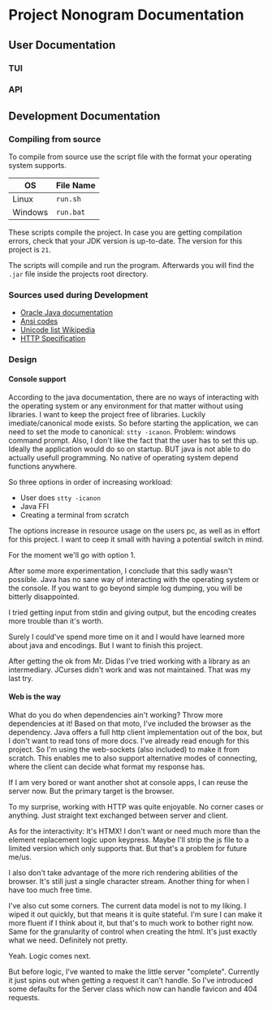 # Project Nonogram Documentation

## User Documentation

### TUI

### API

## Development Documentation

### Compiling from source

To compile from source use the script file with the format your operating system supports.

| OS      | File Name |
|---------|-----------|
| Linux   | `run.sh`  |
| Windows | `run.bat` |

These scripts compile the project.
In case you are getting compilation errors, check that your JDK version is up-to-date.
The version for this project is `21`.

The scripts will compile and run the program.
Afterwards you will find the `.jar` file inside the projects root directory.

### Sources used during Development

- [Oracle Java documentation](https://docs.oracle.com/en/java/javase/22/)
- [Ansi codes](https://gist.github.com/fnky/458719343aabd01cfb17a3a4f7296797)
- [Unicode list Wikipedia](https://en.wikipedia.org/wiki/List_of_Unicode_characters)
- [HTTP Specification](https://www.rfc-editor.org/rfc/rfc9110.html)

### Design

#### Console support

According to the java documentation,
there are no ways of interacting with the operating system
or any environment for that matter without using libraries.
I want to keep the project free of libraries.
Luckily imediate/canonical mode exists.
So before starting the application, 
we can need to set the mode to canonical: `stty -icanon`.
Problem: windows command prompt.
Also, I don't like the fact that the user has to set this up.
Ideally the application would do so on startup.
BUT java is not able to do actually usefull programming.
No native of operating system depend functions anywhere.

So three options in order of increasing workload:
- User does `stty -icanon`
- Java FFI
- Creating a terminal from scratch

The options increase in resource usage on the users pc,
as well as in effort for this project.
I want to ceep it small with having a potential switch in mind.

For the moment we'll go with option 1.

After some more experimentation, I conclude that this sadly wasn't possible.
Java has no sane way of interacting with the operating system or the console.
If you want to go beyond simple log dumping, you will be bitterly disappointed.

I tried getting input from stdin and giving output,
but the encoding creates more trouble than it's worth.

Surely I could've spend more time on it and I would have learned more about java and encodings.
But I want to finish this project.

After getting the ok from Mr. Didas I've tried working with a library as an intermediary.
JCurses didn't work and was not maintained.
That was my last try.

#### Web is the way

What do you do when dependencies ain't working? Throw more dependencies at it!
Based on that moto, I've included the browser as the dependency.
Java offers a full http client implementation out of the box, 
but I don't want to read tons of more docs.
I've already read enough for this project.
So I'm using the web-sockets (also included) to make it from scratch.
This enables me to also support alternative modes of connecting, 
where the client can decide what format my response has.

If I am very bored or want another shot at console apps, I can reuse the server now.
But the primary target is the browser.

To my surprise, working with HTTP was quite enjoyable.
No corner cases or anything.
Just straight text exchanged between server and client.

As for the interactivity: It's HTMX!
I don't want or need much more than the element replacement logic upon keypress.
Maybe I'll strip the js file to a limited version which only supports that.
But that's a problem for future me/us.

I also don't take advantage of the more rich rendering abilities of the browser.
It's still just a single character stream.
Another thing for when I have too much free time.

I've also cut some corners.
The current data model is not to my liking.
I wiped it out quickly, but that means it is quite stateful.
I'm sure I can make it more fluent if I think about it,
but that's to much work to bother right now.
Same for the granularity of control when creating the html.
It's just exactly what we need.
Definitely not pretty.

Yeah.
Logic comes next.

But before logic, I've wanted to make the little server "complete".
Currently it just spins out when getting a request it can't handle.
So I've introduced some defaults for the Server class which now can
handle favicon and 404 requests.

